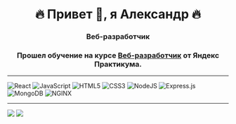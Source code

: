 <h1 align="center">🔥 Привет 🖖, я Александр 🔥</h1>
<h3 align="center">Веб-разработчик</h3>

<h3 align="center">Прошел обучение на курсе <a href="https://practicum.yandex.ru/web/" target="_blank">Веб-разработчик</a> от Яндекс Практикума.</h3>

---

![React](https://img.shields.io/badge/react-%2320232a.svg?style=for-the-badge&logo=react&logoColor=%2361DAFB)  ![JavaScript](https://img.shields.io/badge/javascript-%23323330.svg?style=for-the-badge&logo=javascript&logoColor=%23F7DF1E)    ![HTML5](https://img.shields.io/badge/html5-%23E34F26.svg?style=for-the-badge&logo=html5&logoColor=white)  ![CSS3](https://img.shields.io/badge/css3-%231572B6.svg?style=for-the-badge&logo=css3&logoColor=white)  ![NodeJS](https://img.shields.io/badge/node.js-6DA55F?style=for-the-badge&logo=node.js&logoColor=white)  ![Express.js](https://img.shields.io/badge/express.js-%23404d59.svg?style=for-the-badge&logo=express&logoColor=%2361DAFB)  ![MongoDB](https://img.shields.io/badge/MongoDB-%234ea94b.svg?style=for-the-badge&logo=mongodb&logoColor=white)  ![NGINX](https://img.shields.io/badge/Nginx-009639?style=for-the-badge&logo=nginx&logoColor=white)


---



[![](https://www.codewars.com/users/yryryk/badges/large)](https://www.codewars.com/users/yryryk)      ![](http://github-profile-summary-cards.vercel.app/api/cards/most-commit-language?username=yryryk&theme=react) 

   


<!--
**yryryk/yryryk** is a ✨ _special_ ✨ repository because its `README.md` (this file) appears on your GitHub profile.

Here are some ideas to get you started:

- 🔭 I’m currently working on ...
- 🌱 I’m currently learning ...👋
- 👯 I’m looking to collaborate on ...
- 🤔 I’m looking for help with ...
- 💬 Ask me about ...
- 📫 How to reach me: ...
- 😄 Pronouns: ...
- ⚡ Fun fact: ...
-->
